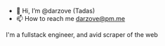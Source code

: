 - 👋 Hi, I’m @darzove (Tadas)
- 📫 How to reach me darzove@pm.me

I'm a fullstack engineer, and avid scraper of the web
